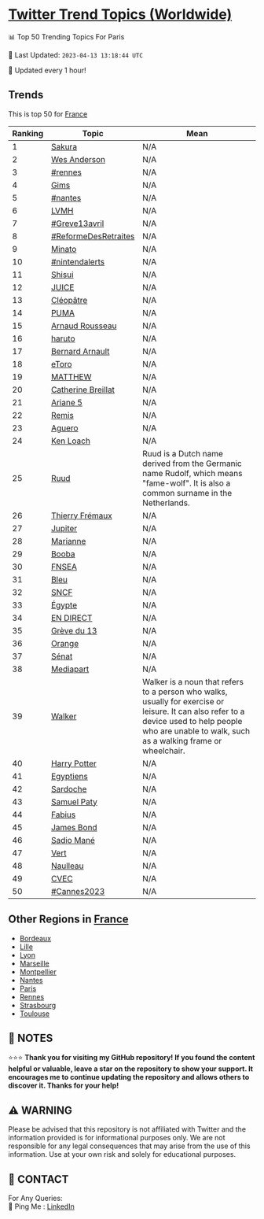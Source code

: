 [Twitter Trend Topics (Worldwide)](https://github.com/ErcinDedeoglu/Twitter-Trend-Topics)
==========


📊 Top 50 Trending Topics For Paris

📆 Last Updated: `2023-04-13 13:18:44 UTC`

🔧 Updated every 1 hour!


## Trends

This is top 50 for [France](</France>)

| Ranking | Topic | Mean |
| ------- | ------------ | ------------ |
| 1 | [Sakura](http://twitter.com/search?q=Sakura) | N/A |
| 2 | [Wes Anderson](http://twitter.com/search?q=Wes+Anderson) | N/A |
| 3 | [#rennes](http://twitter.com/search?q=%23rennes) | N/A |
| 4 | [Gims](http://twitter.com/search?q=Gims) | N/A |
| 5 | [#nantes](http://twitter.com/search?q=%23nantes) | N/A |
| 6 | [LVMH](http://twitter.com/search?q=LVMH) | N/A |
| 7 | [#Greve13avril](http://twitter.com/search?q=%23Greve13avril) | N/A |
| 8 | [#ReformeDesRetraites](http://twitter.com/search?q=%23ReformeDesRetraites) | N/A |
| 9 | [Minato](http://twitter.com/search?q=Minato) | N/A |
| 10 | [#nintendalerts](http://twitter.com/search?q=%23nintendalerts) | N/A |
| 11 | [Shisui](http://twitter.com/search?q=Shisui) | N/A |
| 12 | [JUICE](http://twitter.com/search?q=JUICE) | N/A |
| 13 | [Cléopâtre](http://twitter.com/search?q=Cl%c3%a9op%c3%a2tre) | N/A |
| 14 | [PUMA](http://twitter.com/search?q=PUMA) | N/A |
| 15 | [Arnaud Rousseau](http://twitter.com/search?q=Arnaud+Rousseau) | N/A |
| 16 | [haruto](http://twitter.com/search?q=haruto) | N/A |
| 17 | [Bernard Arnault](http://twitter.com/search?q=Bernard+Arnault) | N/A |
| 18 | [eToro](http://twitter.com/search?q=eToro) | N/A |
| 19 | [MATTHEW](http://twitter.com/search?q=MATTHEW) | N/A |
| 20 | [Catherine Breillat](http://twitter.com/search?q=Catherine+Breillat) | N/A |
| 21 | [Ariane 5](http://twitter.com/search?q=Ariane+5) | N/A |
| 22 | [Remis](http://twitter.com/search?q=Remis) | N/A |
| 23 | [Aguero](http://twitter.com/search?q=Aguero) | N/A |
| 24 | [Ken Loach](http://twitter.com/search?q=Ken+Loach) | N/A |
| 25 | [Ruud](http://twitter.com/search?q=Ruud) | Ruud is a Dutch name derived from the Germanic name Rudolf, which means "fame-wolf". It is also a common surname in the Netherlands. |
| 26 | [Thierry Frémaux](http://twitter.com/search?q=Thierry+Fr%c3%a9maux) | N/A |
| 27 | [Jupiter](http://twitter.com/search?q=Jupiter) | N/A |
| 28 | [Marianne](http://twitter.com/search?q=Marianne) | N/A |
| 29 | [Booba](http://twitter.com/search?q=Booba) | N/A |
| 30 | [FNSEA](http://twitter.com/search?q=FNSEA) | N/A |
| 31 | [Bleu](http://twitter.com/search?q=Bleu) | N/A |
| 32 | [SNCF](http://twitter.com/search?q=SNCF) | N/A |
| 33 | [Égypte](http://twitter.com/search?q=%c3%89gypte) | N/A |
| 34 | [EN DIRECT](http://twitter.com/search?q=EN+DIRECT) | N/A |
| 35 | [Grève du 13](http://twitter.com/search?q=Gr%c3%a8ve+du+13) | N/A |
| 36 | [Orange](http://twitter.com/search?q=Orange) | N/A |
| 37 | [Sénat](http://twitter.com/search?q=S%c3%a9nat) | N/A |
| 38 | [Mediapart](http://twitter.com/search?q=Mediapart) | N/A |
| 39 | [Walker](http://twitter.com/search?q=Walker) | Walker is a noun that refers to a person who walks, usually for exercise or leisure. It can also refer to a device used to help people who are unable to walk, such as a walking frame or wheelchair. |
| 40 | [Harry Potter](http://twitter.com/search?q=Harry+Potter) | N/A |
| 41 | [Egyptiens](http://twitter.com/search?q=Egyptiens) | N/A |
| 42 | [Sardoche](http://twitter.com/search?q=Sardoche) | N/A |
| 43 | [Samuel Paty](http://twitter.com/search?q=Samuel+Paty) | N/A |
| 44 | [Fabius](http://twitter.com/search?q=Fabius) | N/A |
| 45 | [James Bond](http://twitter.com/search?q=James+Bond) | N/A |
| 46 | [Sadio Mané](http://twitter.com/search?q=Sadio+Man%c3%a9) | N/A |
| 47 | [Vert](http://twitter.com/search?q=Vert) | N/A |
| 48 | [Naulleau](http://twitter.com/search?q=Naulleau) | N/A |
| 49 | [CVEC](http://twitter.com/search?q=CVEC) | N/A |
| 50 | [#Cannes2023](http://twitter.com/search?q=%23Cannes2023) | N/A |



## Other Regions in [France](</France>)

* [Bordeaux](</France/Bordeaux.md>)
* [Lille](</France/Lille.md>)
* [Lyon](</France/Lyon.md>)
* [Marseille](</France/Marseille.md>)
* [Montpellier](</France/Montpellier.md>)
* [Nantes](</France/Nantes.md>)
* [Paris](</France/Paris.md>)
* [Rennes](</France/Rennes.md>)
* [Strasbourg](</France/Strasbourg.md>)
* [Toulouse](</France/Toulouse.md>)



## 📝 NOTES

⭐⭐⭐ **Thank you for visiting my GitHub repository! If you found the content helpful or valuable, leave a star on the repository to show your support. It encourages me to continue updating the repository and allows others to discover it. Thanks for your help!**


## ⚠️ WARNING

Please be advised that this repository is not affiliated with Twitter and the information provided is for informational purposes only. We are not responsible for any legal consequences that may arise from the use of this information. Use at your own risk and solely for educational purposes.


## 📨 CONTACT

 For Any Queries:  
            🏓 Ping Me : [LinkedIn](https://www.linkedin.com/in/ercindedeoglu/)

